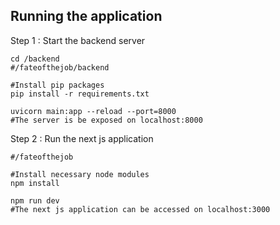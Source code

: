 ## Running the application

Step 1 : Start the backend server

```shell
cd /backend
#/fateofthejob/backend

#Install pip packages
pip install -r requirements.txt

uvicorn main:app --reload --port=8000
#The server is be exposed on localhost:8000
```

Step 2 : Run the next js application

```shell
#/fateofthejob

#Install necessary node modules
npm install

npm run dev
#The next js application can be accessed on localhost:3000
```
